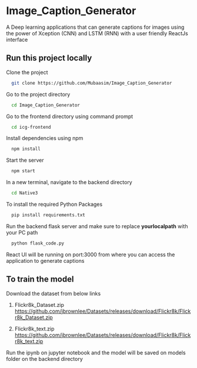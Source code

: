 # Image_Caption_Generator

A Deep learning applications that can generate captions for images using the power of Xception (CNN) and LSTM (RNN) with a user friendly ReactJs interface


## Run this project locally

Clone the project

```bash
  git clone https://github.com/Mubaasim/Image_Caption_Generator
```

Go to the project directory

```bash
  cd Image_Caption_Generator
```
Go to the frontend directory using command prompt

```bash
  cd icg-frontend
```
Install dependencies using npm

```bash
  npm install
```

Start the server

```bash
  npm start
```
In a new terminal, navigate to the backend directory 

```bash
  cd Native3
```
To install the required Python Packages 

```bash
  pip install requirements.txt
```
Run the backend flask server and make sure to replace **yourlocalpath** with your PC path

```bash
  python flask_code.py
```
React UI will be running on port:3000 from where you can access the application to generate captions

## To train the model
Download the dataset from below links
1. Flickr8k_Dataset.zip  https://github.com/jbrownlee/Datasets/releases/download/Flickr8k/Flickr8k_Dataset.zip

2. Flickr8k_text.zip https://github.com/jbrownlee/Datasets/releases/download/Flickr8k/Flickr8k_text.zip

Run the ipynb on jupyter notebook and the model will be saved on models folder on the backend directory


